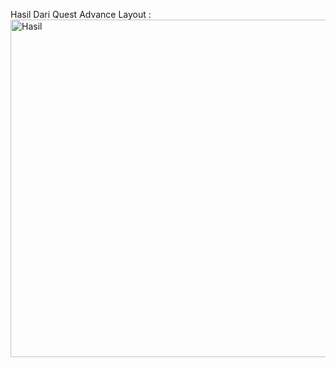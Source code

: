 Hasil Dari Quest Advance Layout :
<img width="960" height="540" alt="Hasil" src="https://github.com/user-attachments/assets/14202dff-5ff7-487b-b730-8a65998f9cd0" />


